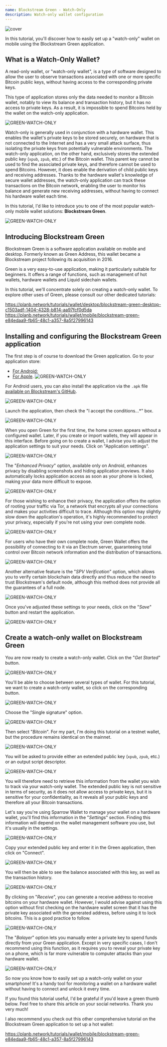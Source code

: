 ```yaml
---
name: Blockstream Green - Watch-Only
description: Watch-only wallet configuration
---
```

![cover](assets/cover.webp)

In this tutorial, you'll discover how to easily set up a "watch-only" wallet on mobile using the Blockstream Green application.

## What is a Watch-Only Wallet?

A read-only wallet, or "watch-only wallet", is a type of software designed to allow the user to observe transactions associated with one or more specific Bitcoin public keys, without having access to the corresponding private keys.

This type of application stores only the data needed to monitor a Bitcoin wallet, notably to view its balance and transaction history, but it has no access to private keys. As a result, it is impossible to spend Bitcoins held by the wallet on the watch-only application.

![GREEN-WATCH-ONLY](assets/fr/01.webp)

Watch-only is generally used in conjunction with a hardware wallet. This enables the wallet's private keys to be stored securely, on hardware that is not connected to the Internet and has a very small attack surface, thus isolating the private keys from potentially vulnerable environments. The watch-only application, on the other hand, exclusively stores the extended public key (`xpub`, `zpub`, etc.) of the Bitcoin wallet. This parent key cannot be used to find the associated private keys, and therefore cannot be used to spend Bitcoins. However, it does enable the derivation of child public keys and receiving addresses. Thanks to the hardware wallet's knowledge of secure wallet addresses, the watch-only application can track these transactions on the Bitcoin network, enabling the user to monitor his balance and generate new receiving addresses, without having to connect his hardware wallet each time.

In this tutorial, I'd like to introduce you to one of the most popular watch-only mobile wallet solutions: **Blockstream Green**.

![GREEN-WATCH-ONLY](assets/fr/02.webp)

## Introducing Blockstream Green

Blockstream Green is a software application available on mobile and desktop. Formerly known as Green Address, this wallet became a Blockstream project following its acquisition in 2016.

Green is a very easy-to-use application, making it particularly suitable for beginners. It offers a range of functions, such as management of hot wallets, hardware wallets and Liquid sidechain wallets.

In this tutorial, we'll concentrate solely on creating a watch-only wallet. To explore other uses of Green, please consult our other dedicated tutorials:

https://planb.network/tutorials/wallet/desktop/blockstream-green-desktop-c1503adf-1404-4328-b814-aa97fcf0d5da
https://planb.network/tutorials/wallet/mobile/blockstream-green-e84edaa9-fb65-48c1-a357-8a5f27996143
## Installing and configuring the Blockstream Green application

The first step is of course to download the Green application. Go to your application store:

- [For Android](https://play.google.com/store/apps/details?id=com.greenaddress.greenbits_android_wallet);
- [For Apple](https://apps.apple.com/us/app/green-bitcoin-wallet/id1402243590).
![GREEN-WATCH-ONLY](assets/fr/03.webp)

For Android users, you can also install the application via the `.apk` file [available on Blockstream's GitHub](https://github.com/Blockstream/green_android/releases).

![GREEN-WATCH-ONLY](assets/fr/04.webp)

Launch the application, then check the "I accept the conditions...*" box.

![GREEN-WATCH-ONLY](assets/fr/05.webp)

When you open Green for the first time, the home screen appears without a configured wallet. Later, if you create or import wallets, they will appear in this interface. Before going on to create a wallet, I advise you to adjust the application settings to suit your needs. Click on "Application settings".

![GREEN-WATCH-ONLY](assets/fr/06.webp)

The "*Enhanced Privacy*" option, available only on Android, enhances privacy by disabling screenshots and hiding application previews. It also automatically locks application access as soon as your phone is locked, making your data more difficult to expose.

![GREEN-WATCH-ONLY](assets/fr/07.webp)

For those wishing to enhance their privacy, the application offers the option of rooting your traffic via Tor, a network that encrypts all your connections and makes your activities difficult to trace. Although this option may slightly slow down the application's operation, it's highly recommended to protect your privacy, especially if you're not using your own complete node.

![GREEN-WATCH-ONLY](assets/fr/08.webp)

For users who have their own complete node, Green Wallet offers the possibility of connecting to it via an Electrum server, guaranteeing total control over Bitcoin network information and the distribution of transactions.

![GREEN-WATCH-ONLY](assets/fr/09.webp)

Another alternative feature is the "*SPV Verification*" option, which allows you to verify certain blockchain data directly and thus reduce the need to trust Blockstream's default node, although this method does not provide all the guarantees of a full node.

![GREEN-WATCH-ONLY](assets/fr/10.webp)

Once you've adjusted these settings to your needs, click on the "*Save*" button and restart the application.

![GREEN-WATCH-ONLY](assets/fr/11.webp)

## Create a watch-only wallet on Blockstream Green

You are now ready to create a watch-only wallet. Click on the "*Get Started*" button.

![GREEN-WATCH-ONLY](assets/fr/12.webp)

You'll be able to choose between several types of wallet. For this tutorial, we want to create a watch-only wallet, so click on the corresponding button.

![GREEN-WATCH-ONLY](assets/fr/13.webp)

Choose the "Single signature" option.

![GREEN-WATCH-ONLY](assets/fr/14.webp)

Then select "*Bitcoin*". For my part, I'm doing this tutorial on a testnet wallet, but the procedure remains identical on the mainnet.

![GREEN-WATCH-ONLY](assets/fr/15.webp)

You will be asked to provide either an extended public key (`xpub`, `zpub`, etc.) or an output script descriptor.

![GREEN-WATCH-ONLY](assets/fr/16.webp)

You will therefore need to retrieve this information from the wallet you wish to track via your watch-only wallet. The extended public key is not sensitive in terms of security, as it does not allow access to private keys, but it is sensitive for your confidentiality, as it reveals all your public keys and therefore all your Bitcoin transactions.

Let's say you're using Sparrow Wallet to manage your wallet on a hardware wallet, you'll find this information in the "*Settings*" section. Finding this information will depend on the wallet management software you use, but it's usually in the settings.

![GREEN-WATCH-ONLY](assets/fr/17.webp)

Copy your extended public key and enter it in the Green application, then click on "Connect".

![GREEN-WATCH-ONLY](assets/fr/18.webp)

You will then be able to see the balance associated with this key, as well as the transaction history.

![GREEN-WATCH-ONLY](assets/fr/19.webp)

By clicking on "*Receive*", you can generate a receive address to receive bitcoins on your hardware wallet. However, I would advise against using this option without first checking on the hardware wallet screen that it has the private key associated with the generated address, before using it to lock bitcoins. This is a good practice to follow.

![GREEN-WATCH-ONLY](assets/fr/20.webp)

The "*Balayer*" option lets you manually enter a private key to spend funds directly from your Green application. Except in very specific cases, I don't recommend using this function, as it requires you to reveal your private key on a phone, which is far more vulnerable to computer attacks than your hardware wallet.

![GREEN-WATCH-ONLY](assets/fr/21.webp)

So now you know how to easily set up a watch-only wallet on your smartphone! It's a handy tool for monitoring a wallet on a hardware wallet without having to connect and unlock it every time.

If you found this tutorial useful, I'd be grateful if you'd leave a green thumb below. Feel free to share this article on your social networks. Thank you very much!

I also recommend you check out this other comprehensive tutorial on the Blockstream Green application to set up a hot wallet:

https://planb.network/tutorials/wallet/mobile/blockstream-green-e84edaa9-fb65-48c1-a357-8a5f27996143